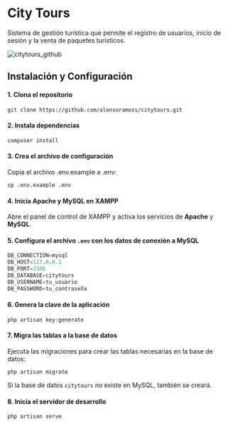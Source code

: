 # City Tours
Sistema de gestión turística que permite el registro de usuarios, inicio de sesión y la venta de paquetes turísticos.

![citytours_github](https://github.com/user-attachments/assets/3360f8de-19fb-4cc4-b42a-9881e55922b9)

## Instalación y Configuración

#### 1. Clona el repositorio
    git clone https://github.com/alonsoramoss/citytours.git

#### 2. Instala dependencias
    composer install

#### 3. Crea el archivo de configuración
Copia el archivo .env.example a .env:

    cp .env.example .env

#### 4. Inicia Apache y MySQL en XAMPP
Abre el panel de control de XAMPP y activa los servicios de **Apache** y **MySQL**.

#### 5. Configura el archivo `.env` con los datos de conexión a MySQL
```sql
DB_CONNECTION=mysql
DB_HOST=127.0.0.1
DB_PORT=3306
DB_DATABASE=citytours
DB_USERNAME=tu_usuario
DB_PASSWORD=tu_contraseña
```

#### 6. Genera la clave de la aplicación
    php artisan key:generate

#### 7. Migra las tablas a la base de datos
Ejecuta las migraciones para crear las tablas necesarias en la base de datos:

    php artisan migrate
Si la base de datos `citytours` no existe en MySQL, también se creará.

#### 8. Inicia el servidor de desarrollo
    php artisan serve
